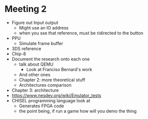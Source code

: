 # Meeting 2
- Figure out Input output
	- Might use an IO address
	- when you sse that reference, must be ridirected to the button
- PPU
	- Simulate frame buffer
- 3DS reference
- Chip-8 
- Document the research onto each one
	- talk about QEMU 
		- Look at Franciso Bernard's work
	- And other ones
	- Chapter 2: more theoretical stuff
	- Architectures comparison
- Chapter 3: architecture
- https://www.nesdev.org/wiki/Emulator_tests
- CHISEL programming language look at
	- Generates FPGA code
	- the point being, if run a game how will you demo the thing

